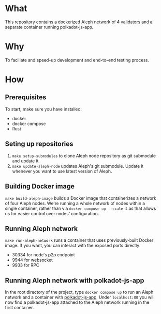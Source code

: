 # What

This repository contains a dockerized Aleph network of 4 validators and a separate container running polkadot-js-app.

# Why

To faciliate and speed-up development and end-to-end testing process.

# How

## Prerequisites

To start, make sure you have installed:
* docker
* docker compose
* Rust

## Seting up repositories

1. `make setup-submodules` to clone Aleph node repository as git submodule and update it.
2. `make update-aleph-node` updates Aleph's git submodule. Update it whenever you want to use latest version of Aleph.

## Building Docker image

`make build-aleph-image` builds a Docker image that containerizes a network of four Aleph nodes. We're running a whole network of nodes within a single container, rather than via `docker compose up --scale 4` as that allows us for easier control over nodes' configuration.

## Running Aleph network

`make run-aleph-network` runs a container that uses previously-built Docker image. If you want, you can interact with the exposed ports directly:
* 30334 for node's p2p endpoint
* 9944 for websocket
* 9933 for RPC

## Running Aleph network with polkadot-js-app

In the root directory of the project, type `docker compose up` to run an Aleph network and a container with [polkadot-js-app](https://github.com/paritytech/polkadot/blob/master/doc/docker.md). Under `localhost:80` you will now find a polkadot-js-app attached to the Aleph network running in the first container.